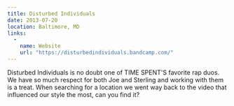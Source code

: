 ```yaml
---
title: Disturbed Individuals
date: 2013-07-20
location: Baltimore, MD
links:
  -
    name: Website
    url: "https://disturbedindividuals.bandcamp.com/"
---
```


Disturbed Individuals is no doubt one of TIME SPENT'S favorite rap duos. We have so much respect for both Joe and Sterling and working with them is a treat. When searching for a location we went way back to the video that influenced our style the most, can you find it?
